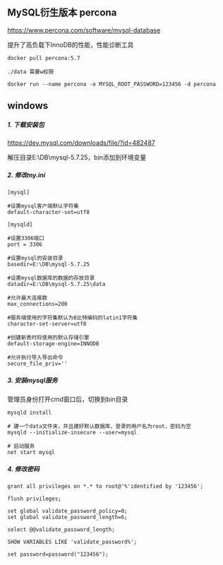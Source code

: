## MySQL衍生版本 percona

https://www.percona.com/software/mysql-database 

提升了高负载下InnoDB的性能，性能诊断工具

```
docker pull percona:5.7

./data 需要w权限

docker run --name percona -e MYSQL_ROOT_PASSWORD=123456 -d percona
```



## windows

##### 1. 下载安装包

https://dev.mysql.com/downloads/file/?id=482487

解压目录E:\DB\mysql-5.7.25，bin添加到环境变量

##### 2. 修改my.ini

```
[mysql]  

#设置mysql客户端默认字符集  
default-character-set=utf8  

[mysqld]  

#设置3306端口  
port = 3306   

#设置mysql的安装目录  
basedir=E:\DB\mysql-5.7.25

#设置mysql数据库的数据的存放目录  
datadir=E:\DB\mysql-5.7.25\data  

#允许最大连接数  
max_connections=200  

#服务端使用的字符集默认为8比特编码的latin1字符集  
character-set-server=utf8  

#创建新表时将使用的默认存储引擎  
default-storage-engine=INNODB  

#允许执行导入导出命令
secure_file_priv=''
```

##### 3. 安装mysql服务

管理员身份打开cmd窗口后，切换到bin目录

```
mysqld install

# 建一个data文件夹，并且建好默认数据库，登录的用户名为root，密码为空
mysqld --initialize-insecure --user=mysql

# 启动服务
net start mysql 
```

##### 4. 修改密码

```mysql
grant all privileges on *.* to root@'%'identified by '123456';

flush privileges;

set global validate_password_policy=0;
set global validate_password_length=6;

select @@validate_password_length;

SHOW VARIABLES LIKE 'validate_password%';

set password=password("123456");
```

